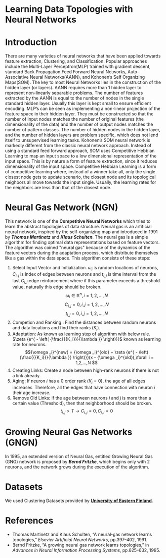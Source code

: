# Learning Data Topologies with Neural Networks

# Introduction
There are many varieties of neural networks that have been applied towards feature extraction, Clustering, and Classification. Popular approaches include the Multi-Layer Perceptron(MLP) trained with gradient descent, standard Back Propagation Feed Forward Neural Networks, Auto-Associative Neural Networks(AANN), and Kohonen’s Self Organizing Maps(SOM). The key to most Neural Networks lies in the construction of the hidden layer (or layers). AANN requires more than 1 hidden layer to represent non-linearly separable problems. The number of features extracted by the AANN is equal to the number of nodes in the single standard hidden layer. Usually this layer is kept small to ensure efficient encoding. MLP’s can be seen as implementing a non-linear projection of the feature space in their hidden layer. They must be constructed so that the number of input nodes matches the number of original features (the dimensionality of the data) and the number of output nodes matches the number of pattern classes. The number of hidden nodes in the hidden layer, and the number of hidden layers are problem specific, which does not lend itself to unsupervised learning tasks. Kohonen’s SOM neural network is markedly different from the classic neural network approach. Instead of using a standard feed forward approach, SOM uses Competitive Hebbian Learning to map an input space to a low dimensional representation of the input space. This is by nature a form of feature extraction, since it reduces dimensionality of the input space. Competitive Hebbian Learning is a form of competitive learning where, instead of a winner take all, only the single closest node gets to update scenario, the closest node and its topological neighbors all move towards the input single. Usually, the learning rates for the neighbors are less than that of the closest node.

# Neural Gas Network (NGN)

This network is one of the **Competitive Neural Networks** which tries to learn the abstract topologies of data structure. Neural gas is an artificial neural network, inspired by the self-organizing map and introduced in 1991 by _**Thomas Martinetz**_ and _**Klaus Schulten**_. The neural gas is a simple algorithm for finding optimal data representations based on feature vectors. The algorithm was coined "neural gas" because of the dynamics of the feature vectors during the adaptation process, which distribute themselves like a gas within the data space. This algorithm consists of these steps:
1. Select Input Vector and Initialization. $\omega _i$ is random locations of neurons, $C_{i,j}$ is index of edges between neurons and $t_{i,j}$ is time interval from the last $C_{i,j}$ edge reinforcement where if this parameter exceeds a threshold value, naturally this edge should be broken.
$$ {{\omega _i} \in {\mathbb{R}^n}} , {i = 1,2,...,N} $$
$$ {{C_{i,j}} = 0} , {i,j = 1,2,...,N} $$
$$ {{t_{i,j}} = 0} , {i,j = 1,2,...,N} $$
2. Competion and Ranking : Find the distances between random neurons and data locations and find their ranks (${K_i}$).
3. Adaptation: As known as learning step of algorithm with below rule. $\zeta {e^{ - \left( {\frac{{{K_i}}}{\lambda }} \right)}}$ known as learning rate for neurons.
$${\omega _i}^{new} = {\omega _i}^{old} + \zeta {e^{ - \left( {\frac{{{K_i}}}{\lambda }} \right)}}(x - {\omega _i}^{old}),\forall i = 1,2,...,N $$
4. Creating Links: Create a node between high-rank neurons if there is not a link already.
5. Aging: If neuron $i$ has a $0$ order rank ($K_i = 0$), the age of all edges increases. Therefore, all the edges that have connection with neuron $i$ their age increase.
6. Remove Old Links: If the age between neurons $i$ and $j$ is more than a certain value (Threshold), then that neighborhood should be broken.
$$ {t_{i,j}} > T \to {C_{i,j}} = 0,{C_{j,i}} = 0 $$

# Growing Neural Gas Networks (GNGN)
In 1995, an extended version of Neural Gas, entitled Growing Neural Gas (GNG) network is proposed by _**Bernd Fritzke**_, which begins only with 2 neurons, and the network grows during the execution of the algorithm.


# Datasets
We used Clustering Datasets provided by [**University of Eastern Finland**](http://cs.joensuu.fi/sipu/datasets/).
# References
* Thomas Martinetz and Klaus Schulten, “A neural-gas network learns topologies,” _Elsevier Artificial Neural Networks_, pp.397–402, 1991.
* Bernd Fritzke, “A growing neural gas network learns topologies,” in _Advances in Neural Information Processing Systems_, pp.625–632, 1995.
